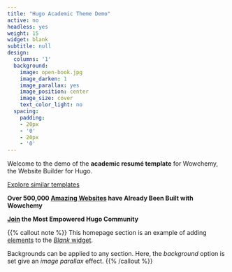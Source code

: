 ```yaml
---
title: "Hugo Academic Theme Demo"
active: no
headless: yes
weight: 15
widget: blank
subtitle: null
design:
  columns: '1'
  background:
    image: open-book.jpg
    image_darken: 1
    image_parallax: yes
    image_position: center
    image_size: cover
    text_color_light: no
  spacing:
    padding:
    - 20px
    - '0'
    - 20px
    - '0'
---
```


Welcome to the demo of the **academic resumé template** for Wowchemy, the Website Builder for Hugo.

[Explore similar templates](https://wowchemy.com/templates/)

**Over 500,000 [Amazing Websites](https://wowchemy.com/) have Already Been Built with Wowchemy**

**[Join](https://wowchemy.com/templates/) the Most Empowered Hugo Community**

{{% callout note %}}
This homepage section is an example of adding [elements](https://wowchemy.com/docs/content/writing-markdown-latex/) to the [*Blank* widget](https://wowchemy.com/docs/getting-started/page-builder/).

Backgrounds can be applied to any section. Here, the *background* option is set give an *image parallax* effect.
{{% /callout %}}
